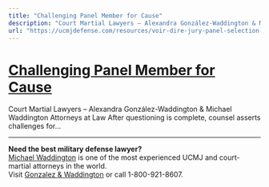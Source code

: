 ```yaml
---
title: "Challenging Panel Member for Cause"
description: "Court Martial Lawyers – Alexandra González-Waddington & Michael Waddington Attorneys at Law After questioning is complete, counsel asserts challenges for..."
url: "https://ucmjdefense.com/resources/voir-dire-jury-panel-selection-military-courts/challenging-panel-member-cause.html"
---
```


# [Challenging Panel Member for Cause](https://ucmjdefense.com/resources/voir-dire-jury-panel-selection-military-courts/challenging-panel-member-cause.html)

Court Martial Lawyers – Alexandra González-Waddington & Michael Waddington Attorneys at Law After questioning is complete, counsel asserts challenges for...

---

**Need the best military defense lawyer?**  
[Michael Waddington](https://ucmjdefense.com/attorneys/michael-stewart-waddington-partner.html) is one of the most experienced UCMJ and court-martial attorneys in the world.  
Visit [Gonzalez & Waddington](https://ucmjdefense.com) or call 1-800-921-8607.
